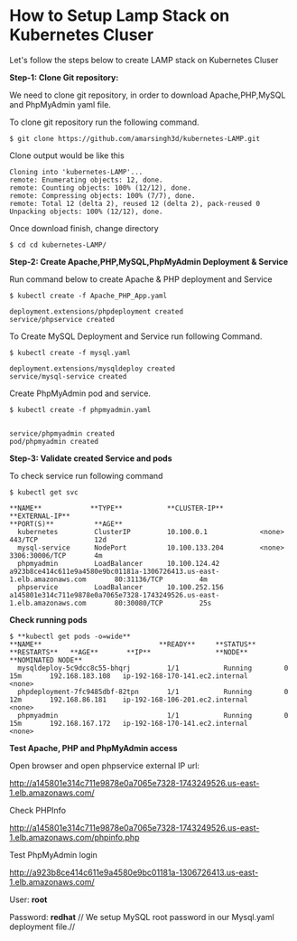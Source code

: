 # How to Setup Lamp Stack on Kubernetes Cluser

Let's follow the steps below to create LAMP stack on Kubernetes Cluser

**Step-1: Clone Git repository:**

We need to clone git repository, in order to download Apache,PHP,MySQL and PhpMyAdmin yaml file.

To clone git repository run the following command.
```
$ git clone https://github.com/amarsingh3d/kubernetes-LAMP.git
```
Clone output would be like this
```
Cloning into 'kubernetes-LAMP'...
remote: Enumerating objects: 12, done.
remote: Counting objects: 100% (12/12), done.
remote: Compressing objects: 100% (7/7), done.
remote: Total 12 (delta 2), reused 12 (delta 2), pack-reused 0
Unpacking objects: 100% (12/12), done.
```

Once download finish, change directory

```
$ cd cd kubernetes-LAMP/
```

**Step-2: Create Apache,PHP,MySQL,PhpMyAdmin Deployment & Service**

Run command below to create Apache & PHP deployment and Service

```
$ kubectl create -f Apache_PHP_App.yaml

deployment.extensions/phpdeployment created
service/phpservice created
```
To Create MySQL Deployment and Service run following Command.

```
$ kubectl create -f mysql.yaml

deployment.extensions/mysqldeploy created
service/mysql-service created
```
Create PhpMyAdmin pod and service.

```
$ kubectl create -f phpmyadmin.yaml


service/phpmyadmin created
pod/phpmyadmin created
```

**Step-3: Validate created Service and pods**

To check service run following command

```
$ kubectl get svc

**NAME**            **TYPE**           **CLUSTER-IP**       **EXTERNAL-IP**                                                               **PORT(S)**          **AGE**
  kubernetes         ClusterIP         10.100.0.1             <none>                                                                        443/TCP              12d
  mysql-service      NodePort          10.100.133.204         <none>                                                                        3306:30006/TCP       4m
  phpmyadmin         LoadBalancer      10.100.124.42          a923b8ce414c611e9a4580e9bc01181a-1306726413.us-east-1.elb.amazonaws.com       80:31136/TCP         4m
  phpservice         LoadBalancer      10.100.252.156         a145801e314c711e9878e0a7065e7328-1743249526.us-east-1.elb.amazonaws.com       80:30080/TCP         25s
```

**Check running pods**

```
$ **kubectl get pods -o=wide**
**NAME**                             **READY**     **STATUS**    **RESTARTS**   **AGE**       **IP**                **NODE**                              **NOMINATED NODE**
  mysqldeploy-5c9dcc8c55-bhqrj         1/1           Running        0             15m       192.168.183.108   ip-192-168-170-141.ec2.internal               <none>
  phpdeployment-7fc9485dbf-82tpn       1/1           Running        0             12m       192.168.86.181    ip-192-168-106-201.ec2.internal   			<none>
  phpmyadmin                           1/1           Running        0             15m       192.168.167.172   ip-192-168-170-141.ec2.internal   			<none>
```

**Test Apache, PHP and PhpMyAdmin access**

Open browser and open phpservice external IP url:

http://a145801e314c711e9878e0a7065e7328-1743249526.us-east-1.elb.amazonaws.com/

Check PHPInfo

http://a145801e314c711e9878e0a7065e7328-1743249526.us-east-1.elb.amazonaws.com/phpinfo.php

Test PhpMyAdmin login

http://a923b8ce414c611e9a4580e9bc01181a-1306726413.us-east-1.elb.amazonaws.com/

User: **root**

Password: **redhat**    						// We setup MySQL root password in our Mysql.yaml deployment file.//


